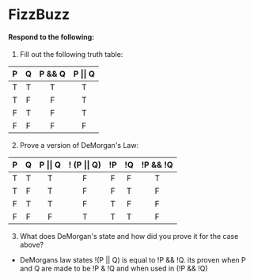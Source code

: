 # FizzBuzz
#### Respond to the following:

1. Fill out the following truth table:

| P  | Q  | P && Q | P \|\| Q |
|:--:|:--:|:------:|:--------:|
| T  | T  |   T    |    T     |
| T  | F  |   F    |    T     |
| F  | T  |   F    |    T     |
| F  | F  |   F    |    F     |


2. Prove a version of DeMorgan's Law:

| P  | Q  | P \|\| Q | ! (P \|\| Q) | !P | !Q | !P && !Q |
|:--:|:--:|:--------:|:------------:|:--:|:--:|:--------:|
| T  | T  |    T     |       F      |  F | F  |     T    |
| T  | F  |    T     |       F      |  F | T  |     F    |
| F  | T  |    T     |       F      |  T | F  |     F    |
| F  | F  |    F     |       T      |  T | T  |     F    |

3. What does DeMorgan's state and how did you prove it for the case above?
  * DeMorgans law states !(P || Q) is equal to !P && !Q. its proven when P and Q are made to be !P & !Q and when used in (!P && !Q)
